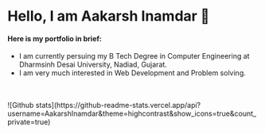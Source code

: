 <h1>Hello, I am Aakarsh Inamdar 👋</h1>

<h4>
Here is my portfolio in brief:
</h4>

<ul>
  <li> I am currently persuing my B Tech Degree in Computer Engineering at Dharmsinh Desai University, Nadiad, Gujarat.</li>
  <li> I am very much interested in Web Development and Problem solving. </li>
 </ul>
</br></br>
![Github stats](https://github-readme-stats.vercel.app/api?username=AakarshInamdar&theme=highcontrast&show_icons=true&count_private=true)

